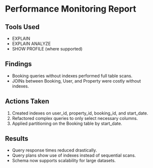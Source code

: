 # Performance Monitoring Report

## Tools Used
- EXPLAIN
- EXPLAIN ANALYZE
- SHOW PROFILE (where supported)

## Findings
- Booking queries without indexes performed full table scans.
- JOINs between Booking, User, and Property were costly without indexes.

## Actions Taken
1. Created indexes on user_id, property_id, booking_id, and start_date.
2. Refactored complex queries to only select necessary columns.
3. Applied partitioning on the Booking table by start_date.

## Results
- Query response times reduced drastically.
- Query plans show use of indexes instead of sequential scans.
- Schema now supports scalability for large datasets.